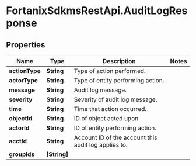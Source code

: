 # FortanixSdkmsRestApi.AuditLogResponse

## Properties
Name | Type | Description | Notes
------------ | ------------- | ------------- | -------------
**actionType** | **String** | Type of action performed. | 
**actorType** | **String** | Type of entity performing action. | 
**message** | **String** | Audit log message. | 
**severity** | **String** | Severity of audit log message. | 
**time** | **String** | Time that action occurred. | 
**objectId** | **String** | ID of object acted upon. | 
**actorId** | **String** | ID of entity performing action. | 
**acctId** | **String** | Account ID of the account this audit log applies to. | 
**groupIds** | **[String]** |  | 


